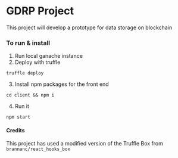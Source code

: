 # GDRP Project
This project will develop a prototype for data storage on blockchain
### To run & install
1. Run local ganache instance
2. Deploy with truffle
```
truffle deploy
```
3. Install npm packages for the front end

```
cd client && npm i
```
4. Run it
```
npm start
```

#### Credits
This project has used a modified version of the Truffle Box from `brannanc/react_hooks_box`